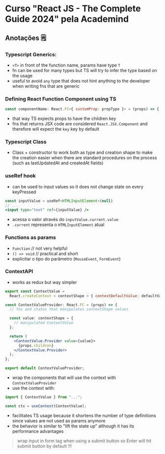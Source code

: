 # Curso "React JS - The Complete Guide 2024" pela Academind

## Anotações 🗒

### Typescript Generics:

- `<T>` in front of the function name, params have type `T`
- fn can be used for many types but TS will try to infer the type based on the usage
- useful to avoid `any` type that does not hint anything to the developer when writing fns that are generic

### Defining React Function Component using TS

```jsx
const componentName: React.FC<{ customProp: propType }> = (props) => {...}
```

- that way TS expects props to have the children key
- fns that returns JSX code are considered `React.JSX.Component` and therefore will expect the `key` key by default

### Typescript Class

- Class + constructor to work both as type and creation shape to make the creation easier when there are standard procedures on the process (such as lastUpdatedAt and createdAt fields)

### useRef hook

- can be used to input values so it does not change state on every keyPressed

```jsx
const inputValue = useRef<HTMLInputElement>(null)
// ...
<input type="text" ref={inputValue} />
```

- acessa o valor através do `inputValue.current.value`
- `.current` representa o `HTMLInputElement` atual

### Functions as params

- `Function` // not very helpful
- `() => void` // practical and short
- explicitar o tipo do parâmetro (`MouseEvent`, `FormEvent`)

### ContextAPI

- works as redux but way simpler

```jsx
export const ContextValue =
  React.createContext < contextShape > { contextDefaultValue: defaultValue };

const ContextValueProvider: React.FC = (props) => {
  // fns and states that manipulates contextShape values

  const value: contextShape = {
    // manipulated ContextValue
  };

  return (
    <ContextValue.Provider value={value}>
      {props.children}
    </ContextValue.Provider>
  );
};

export default ContextValueProvider;
```

- wrap the components that will use the context with `ContextValueProvider`
- use the context with:

```jsx
import { ContextValue } from "...";

const ctx = useContext(ContextValue);
```

- facilitates TS usage because it shortens the number of type definitions since values are not used as params anymore
- the behavior is similar to "lift the state up" although it has its performance advantages

> wrap input in form tag when using a submit button so Enter will hit submit button by default !!!
